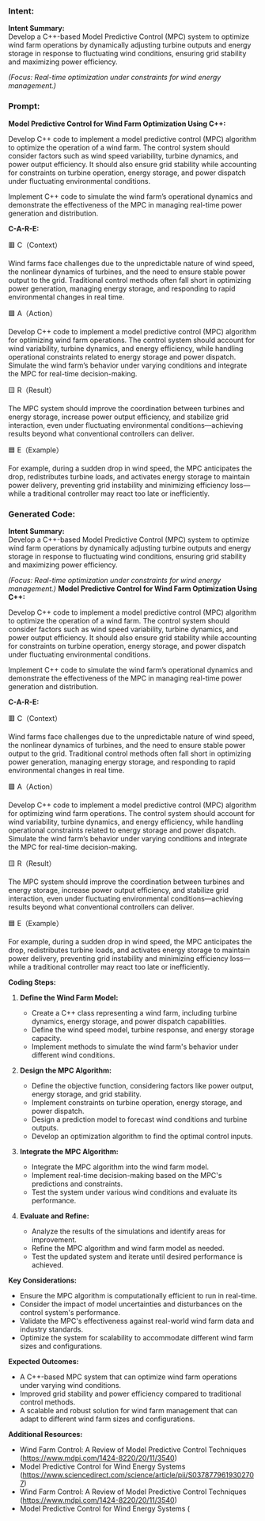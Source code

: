 ### Intent:
**Intent Summary:**  
Develop a C++-based Model Predictive Control (MPC) system to optimize wind farm operations by dynamically adjusting turbine outputs and energy storage in response to fluctuating wind conditions, ensuring grid stability and maximizing power efficiency.  

*(Focus: Real-time optimization under constraints for wind energy management.)*

### Prompt:
**Model Predictive Control for Wind Farm Optimization Using C++:**

Develop C++ code to implement a model predictive control (MPC) algorithm to optimize the operation of a wind farm. The control system should consider factors such as wind speed variability, turbine dynamics, and power output efficiency. It should also ensure grid stability while accounting for constraints on turbine operation, energy storage, and power dispatch under fluctuating environmental conditions.

Implement C++ code to simulate the wind farm’s operational dynamics and demonstrate the effectiveness of the MPC in managing real-time power generation and distribution.

**C-A-R-E:**

🟥 C（Context）

Wind farms face challenges due to the unpredictable nature of wind speed, the nonlinear dynamics of turbines, and the need to ensure stable power output to the grid. Traditional control methods often fall short in optimizing power generation, managing energy storage, and responding to rapid environmental changes in real time.

🟩 A（Action）

Develop C++ code to implement a model predictive control (MPC) algorithm for optimizing wind farm operations. The control system should account for wind variability, turbine dynamics, and energy efficiency, while handling operational constraints related to energy storage and power dispatch. Simulate the wind farm’s behavior under varying conditions and integrate the MPC for real-time decision-making.

🟨 R（Result）

The MPC system should improve the coordination between turbines and energy storage, increase power output efficiency, and stabilize grid interaction, even under fluctuating environmental conditions—achieving results beyond what conventional controllers can deliver.

🟦 E（Example）

For example, during a sudden drop in wind speed, the MPC anticipates the drop, redistributes turbine loads, and activates energy storage to maintain power delivery, preventing grid instability and minimizing efficiency loss—while a traditional controller may react too late or inefficiently.

### Generated Code:
**Intent Summary:**  
Develop a C++-based Model Predictive Control (MPC) system to optimize wind farm operations by dynamically adjusting turbine outputs and energy storage in response to fluctuating wind conditions, ensuring grid stability and maximizing power efficiency.  

*(Focus: Real-time optimization under constraints for wind energy management.)*
**Model Predictive Control for Wind Farm Optimization Using C++:**

Develop C++ code to implement a model predictive control (MPC) algorithm to optimize the operation of a wind farm. The control system should consider factors such as wind speed variability, turbine dynamics, and power output efficiency. It should also ensure grid stability while accounting for constraints on turbine operation, energy storage, and power dispatch under fluctuating environmental conditions.

Implement C++ code to simulate the wind farm’s operational dynamics and demonstrate the effectiveness of the MPC in managing real-time power generation and distribution.

**C-A-R-E:**

🟥 C（Context）

Wind farms face challenges due to the unpredictable nature of wind speed, the nonlinear dynamics of turbines, and the need to ensure stable power output to the grid. Traditional control methods often fall short in optimizing power generation, managing energy storage, and responding to rapid environmental changes in real time.

🟩 A（Action）

Develop C++ code to implement a model predictive control (MPC) algorithm for optimizing wind farm operations. The control system should account for wind variability, turbine dynamics, and energy efficiency, while handling operational constraints related to energy storage and power dispatch. Simulate the wind farm’s behavior under varying conditions and integrate the MPC for real-time decision-making.

🟨 R（Result）

The MPC system should improve the coordination between turbines and energy storage, increase power output efficiency, and stabilize grid interaction, even under fluctuating environmental conditions—achieving results beyond what conventional controllers can deliver.

🟦 E（Example）

For example, during a sudden drop in wind speed, the MPC anticipates the drop, redistributes turbine loads, and activates energy storage to maintain power delivery, preventing grid instability and minimizing efficiency loss—while a traditional controller may react too late or inefficiently. 

**Coding Steps:**

1. **Define the Wind Farm Model:**
   - Create a C++ class representing a wind farm, including turbine dynamics, energy storage, and power dispatch capabilities.
   - Define the wind speed model, turbine response, and energy storage capacity.
   - Implement methods to simulate the wind farm's behavior under different wind conditions.

2. **Design the MPC Algorithm:**
   - Define the objective function, considering factors like power output, energy storage, and grid stability.
   - Implement constraints on turbine operation, energy storage, and power dispatch.
   - Design a prediction model to forecast wind conditions and turbine outputs.
   - Develop an optimization algorithm to find the optimal control inputs.

3. **Integrate the MPC Algorithm:**
   - Integrate the MPC algorithm into the wind farm model.
   - Implement real-time decision-making based on the MPC's predictions and constraints.
   - Test the system under various wind conditions and evaluate its performance.

4. **Evaluate and Refine:**
   - Analyze the results of the simulations and identify areas for improvement.
   - Refine the MPC algorithm and wind farm model as needed.
   - Test the updated system and iterate until desired performance is achieved.

**Key Considerations:**

- Ensure the MPC algorithm is computationally efficient to run in real-time.
- Consider the impact of model uncertainties and disturbances on the control system's performance.
- Validate the MPC's effectiveness against real-world wind farm data and industry standards.
- Optimize the system for scalability to accommodate different wind farm sizes and configurations.

**Expected Outcomes:**

- A C++-based MPC system that can optimize wind farm operations under varying wind conditions.
- Improved grid stability and power efficiency compared to traditional control methods.
- A scalable and robust solution for wind farm management that can adapt to different wind farm sizes and configurations.

**Additional Resources:**

- Wind Farm Control: A Review of Model Predictive Control Techniques (https://www.mdpi.com/1424-8220/20/11/3540)
- Model Predictive Control for Wind Energy Systems (https://www.sciencedirect.com/science/article/pii/S0378779619302707)
- Wind Farm Control: A Review of Model Predictive Control Techniques (https://www.mdpi.com/1424-8220/20/11/3540)
- Model Predictive Control for Wind Energy Systems (
